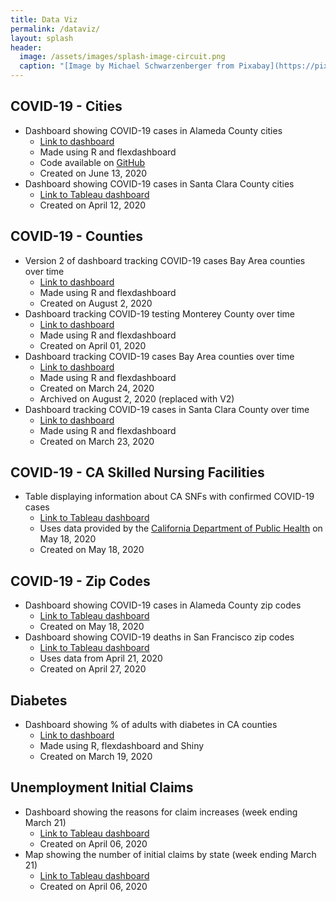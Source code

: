 ```yaml
---
title: Data Viz
permalink: /dataviz/
layout: splash
header:
  image: /assets/images/splash-image-circuit.png
  caption: "[Image by Michael Schwarzenberger from Pixabay](https://pixabay.com/users/blickpixel-52945/?utm_source=link-attribution&amp;utm_medium=referral&amp;utm_campaign=image&amp;utm_content=453758)"
---
```


## COVID-19 - Cities
* Dashboard showing COVID-19 cases in Alameda County cities
     - [Link to dashboard](covid19_ac_cities.html)
     - Made using R and flexdashboard
     - Code available on [GitHub](https://github.com/jackjlee/covid19_ac_cities)
     - Created on June 13, 2020
* Dashboard showing COVID-19 cases in Santa Clara County cities
    - [Link to Tableau dashboard](https://public.tableau.com/profile/jackjleescience#!/vizhome/COVID-19casesinSantaClaraCountycities/COVID-19SCCCitiesDash)
    - Created on April 12, 2020

## COVID-19 - Counties
* Version 2 of dashboard tracking COVID-19 cases Bay Area counties over time
     - [Link to dashboard](covid19_bayarea.html)
     - Made using R and flexdashboard
     - Created on August 2, 2020
* Dashboard tracking COVID-19 testing Monterey County over time
     - [Link to dashboard](covid19_mry.html)
     - Made using R and flexdashboard
     - Created on April 01, 2020
* Dashboard tracking COVID-19 cases Bay Area counties over time
     - [Link to dashboard](covid19_bayarea_old.html)
     - Made using R and flexdashboard
     - Created on March 24, 2020
     - Archived on August 2, 2020 (replaced with V2)
* Dashboard tracking COVID-19 cases in Santa Clara County over time
     - [Link to dashboard](covid19_scc.html)
     - Made using R and flexdashboard
     - Created on March 23, 2020

## COVID-19 - CA Skilled Nursing Facilities
* Table displaying information about CA SNFs with confirmed COVID-19 cases
    - [Link to Tableau dashboard](https://public.tableau.com/profile/jackjleescience#!/vizhome/ConfirmedCOVID-19ofCASNFs-May18/SNFCOVID-19Dash)
    - Uses data provided by the [California Department of Public Health](https://www.cdph.ca.gov/Programs/CID/DCDC/Pages/COVID-19/SNFsCOVID_19.aspx) on May 18, 2020
    - Created on May 18, 2020

## COVID-19 - Zip Codes
* Dashboard showing COVID-19 cases in Alameda County zip codes
    - [Link to Tableau dashboard](https://public.tableau.com/profile/jackjleescience#!/vizhome/COVID-19CasesinAlamedaCountybyZipCode/AlamedaZipDash)
    - Created on May 18, 2020
* Dashboard showing COVID-19 deaths in San Francisco zip codes
    - [Link to Tableau dashboard](https://public.tableau.com/profile/jackjleescience#!/vizhome/COVID-19deathsinSFbyzipcode/SFCOVID-19deathsbyzip)
    - Uses data from April 21, 2020
    - Created on April 27, 2020

## Diabetes
* Dashboard showing % of adults with diabetes in CA counties
     - [Link to dashboard](https://jackjlee.shinyapps.io/ca_counties_diabetes/)
     - Made using R, flexdashboard and Shiny
     - Created on March 19, 2020

## Unemployment Initial Claims
* Dashboard showing the reasons for claim increases (week ending March 21)
    - [Link to Tableau dashboard](https://public.tableau.com/profile/jackjleescience#!/vizhome/ReasonsUnemploymentInitialClaims-March21/StateCommentsDash)
    - Created on April 06, 2020
* Map showing the number of initial claims by state (week ending March 21)
    - [Link to Tableau dashboard](https://public.tableau.com/profile/jackjleescience#!/vizhome/MapofUnemploymentInitialClaims-March21/MapDash)
    - Created on April 06, 2020

